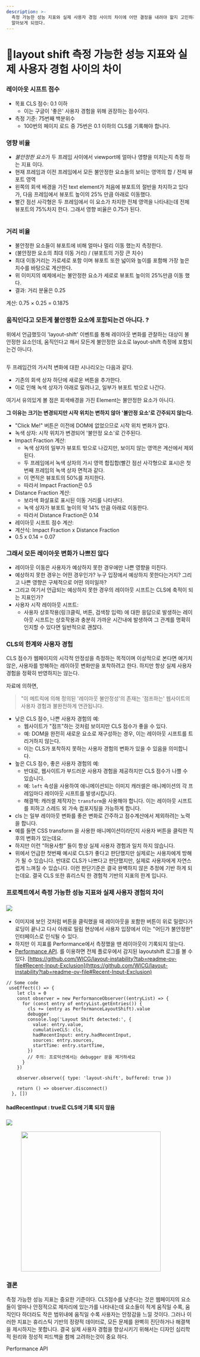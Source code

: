 ```yaml
---
description: >-
  측정 가능한 성능 지표와 실제 사용자 경험 사이의 차이에 어떤 결정을 내려야 할지 고민하게 된 프로젝트 계기로 레이아웃 시프트에 대해 더
  알아보게 되었다.
---
```


# layout shift 측정 가능한 성능 지표와 실제 사용자 경험 사이의 차이

### 레이아웃 시프트 점수

* 목표 CLS 점수: 0.1 이하
  * 이는 구글이 '좋은' 사용자 경험을 위해 권장하는 점수이다.
* 측정 기준: 75번째 백분위수
  * 100번의 페이지 로드 중 75번은 0.1 이하의 CLS를 기록해야 합니다.

### 영향 비율

* _불안정한 요&#xC18C;_&#xAC00; 두 프레임 사이에서 viewport에 얼마나 영향을 미치는지 측정 하는 지표 이다.
* 현재 프레임과 이전 프레임에서 모든 불안정한 요소들의 보이는 영역의 합 / 전체 뷰포트 영역
* 왼쪽의 회색 배경을 가진 text element가 처음에 뷰포트의 절반을 차지하고 있다가, 다음 프레임에서 뷰포트 높이의 25% 만큼 아래로 이동했다.
* 빨간 점선 사각형은 두 프레임에서 이 요소가 차지한 전체 영역을 나타내는데 전체 뷰포트의 75%차지 한다. 그래서 영향 비율은 0.75가 된다.



<figure><img src="../.gitbook/assets/layoutshift (1).png" alt=""><figcaption></figcaption></figure>

### 거리 비율

* 불안정한 요소들이 뷰포트에 비해 얼마나 멀리 이동 했는지 측정한다.
* (불안정한 요소의 최대 이동 거리) / (뷰포트의 가장 큰 치수)
* 최대 이동거리는 가로세로 포함 이며 뷰포트 또한 넓이와 높이를 포함해 가장 높은 치수를 바탕으로 계산한다.
* 위 이미지의 예제에서는 불안정한 요소가 세로로 뷰포트 높이의 25%만큼 이동 했다.
* 결과: 거리 분율은 0.25

계산: 0.75 × 0.25 = 0.1875



### 움직인다고 모든게 불안정한 요소에 포함되는건 아니다. ?



위에서 언급했듯이 'layout-shift' 이벤트를 통해 레이아웃 변화를 관찰하는 대상이 불안정한 요소인데, 움직인다고 해서 모든게 불안정한 요소로 layout-shift 측정에 포함되는건 아니다.



<figure><img src="../.gitbook/assets/layout-shift2.png" alt=""><figcaption></figcaption></figure>





두 프레임간의 가시적 변화에 대한 시나리오는 다음과 같다.

* 기존의 회색 상자 하단에 새로운 버튼을 추가한다.
* 이로 인해 녹색 상자가 아래로 밀려나고, 일부가 뷰포트 밖으로 나간다.

여기서 유의있게 볼 점은 회색배경을 가진 Element는 불안정한 요소가 아니다.

**그 이유는 크기는 변경되지만 시작 위치는 변하지 않아 '불안정 요소'로 간주되지 않는다.**

* "Click Me!" 버튼은 이전에 DOM에 없었으므로 시작 위치 변화가 없다.
* 녹색 상자: 시작 위치가 변경되어 '불안정 요소'로 간주된다.
* Impact Fraction 계산:
  * 녹색 상자의 일부가 뷰포트 밖으로 나갔지만, 보이지 않는 영역은 계산에서 제외된다.
  * 두 프레임에서 녹색 상자의 가시 영역 합집합(빨간 점선 사각형으로 표시)은 첫 번째 프레임의 녹색 상자 면적과 같다.
  * 이 면적은 뷰포트의 50%를 차지한다.
  * 따라서 Impact Fraction은 0.5
* Distance Fraction 계산:
  * 보라색 화살표로 표시된 이동 거리를 나타낸다.
  * 녹색 상자가 뷰포트 높이의 약 14% 만큼 아래로 이동한다.
  * 따라서 Distance Fraction은 0.14&#x20;
* 레이아웃 시프트 점수 계산:
* 계산식: Impact Fraction x Distance Fraction
* 0.5 x 0.14 = 0.07



### 그래서 모든 레이아웃 변화가 나쁘진 않다

* 레이아웃 이동은 사용자가 예상하지 못한 경우에만 나쁜 영향을 미친다.
* 예상하지 못한 경우는 어떤 경우인가? 누구 입장에서 예상하지 못한다는거지? 그리고 나쁜 영향은 구체적으로 어떤 의미일까?
* 그리고 여기서 언급되는 예상하지 못한 경우의 레이아웃 시프트는 CLS에 축적이 되는 지표인가?
* 사용자 시작 레이아웃 시프트:
  * 사용자 상호작용(링크클릭, 버튼, 검색창 입력) 에 대한 응답으로 발생하는 레이아웃 시프트는 상호작용과 충분히 가까운 시간내에 발생하여 그 관계를 명확히 인지할 수 있다면 일반적으로 괜찮다.



### CLS의 한계와 사용자 경험

CLS 점수가 웹페이지의 시각적 안정성을 측정하는 목적이며 이상적으로 본다면 예기치 않은, 사용자를 방해하는 레이아웃 변화만을 포착하려고 한다. 하지만 항상 실제 사용자 경험을 정확히 반영하지는 않는다.

자료에 의하면,

> "이 메트릭에 의해 정의된 '레이아웃 불안정성'의 존재는 '점프하는' 웹사이트의 사용자 경험과 불완전하게 연관됩니다.

* 낮은 CLS 점수, 나쁜 사용자 경험의 예:
  * 웹사이트가 "점프"하는 것처럼 보이지만 CLS 점수가 좋을 수 있다.
  * 예: DOM을 완전히 새로운 요소로 재구성하는 경우, 이는 레이아웃 시프트를 트리거하지 않는다.
  * 이는 CLS가 포착하지 못하는 사용자 경험의 변화가 있을 수 있음을 의미합니다.
* 높은 CLS 점수, 좋은 사용자 경험의 예:
  * 반대로, 웹사이트가 부드러운 사용자 경험을 제공하지만 CLS 점수가 나쁠 수 있습니다.
  * 예: `left` 속성을 사용하여 애니메이션되는 이미지 캐러셀은 애니메이션의 각 프레임마다 레이아웃 시프트를 발생시킵니다.
  * 해결책: 캐러셀 제작자는 `transform`을 사용해야 합니다. 이는 레이아웃 시프트를 피하고 스레드 외 가속 컴포지팅을 가능하게 합니다.
* cls 는 일부 레이아웃 변화를 좋은 변화로 간주하고 점수계산에서 제외하려는 노력을 합니다.
* 예를 들면 CSS transform 을 사용한 애니메이션이라던지 사용자 버튼을 클릭한 직후의 변화가 있는데요.
* 하지만 이런 “허용사항” 들이 항상 실제 사용자 경험과 일치 하지 않습니다.
* 위에서 언급한 첫번째 예시로 CLS가 좋다고 판단했지만 실제로는 사용자에게 방해가 될 수 있습니다. 반대로 CLS가 나쁘다고 판단했지만, 실제로 사용자에게 자연스럽게 느껴질 수 있습니다. 이런 판단기준은 결국 완벽하지 않은 추정에 기반 하게 되는데요. 결국 CLS 또한 휴리스틱 한 경험적 기반의 지표의 한계 입니다.





### 프로젝트에서 측정 가능한 성능 지표와 실제 사용자 경험의 차이&#x20;

### ![](<../.gitbook/assets/layoutshift (4).png>)



* 이미지에 보인 것처럼 버튼을 클릭했을 때 레이아웃을 포함한 버튼이 위로 밀렸다가 로딩이 끝나고 다시  아래로 밀림 현상에서 사용자 입장에서 이는 "어딘가 불안정한" 인터페이스로 인식될 수 있다.
* 하지만 이 지표를 Performance에서 측정했을 땐 레이아웃이 기록되지 않는다.&#x20;
* &#x20;[Performance API](https://developer.mozilla.org/en-US/docs/Web/API/Performance_API). 를 이용하면 전체 플로우에서 감지된 layoutshift 로그를 볼 수 있다. [https://github.com/WICG/layout-instability?tab=readme-ov-file#Recent-Input-Exclusion](https://github.com/WICG/layout-instability?tab=readme-ov-file#Recent-Input-Exclusion)

```tsx
// Some code
 useEffect(() => {
    let cls = 0
    const observer = new PerformanceObserver((entryList) => {
      for (const entry of entryList.getEntries()) {
        cls += (entry as PerformanceLayoutShift).value
        debugger
        console.log('Layout Shift detected:', {
          value: entry.value,
          cumulativeCLS: cls,
          hadRecentInput: entry.hadRecentInput,
          sources: entry.sources,
          startTime: entry.startTime,
        })
        // 주의: 프로덕션에서는 debugger 문을 제거하세요
      }
    })

    observer.observe({ type: 'layout-shift', buffered: true })

    return () => observer.disconnect()
  }, [])
```

#### hadRecentInput : true로 CLS에 기록 되지 않음

### ![](<../.gitbook/assets/hadinput2 (1).png>)

<div align="left"><figure><img src="../.gitbook/assets/hadinput1.png" alt="" width="375"><figcaption></figcaption></figure></div>

###

###

### 결론

측정 가능한 성능 지표는 중요한 기준이다. CLS점수를 낮춘다는 것은 웹페이지의 요소들이 얼마나 안정적으로 제자리에 있는가를 나타내는데 요소들이 적게 움직일 수록, 움직인다 하더라도 작은 범위내에 움직일 수록 사용자는 안정감을 느낄 것이다. 그러나 이러한 지표는 휴리스틱 기반의 정량적 데이터로, 모든 문제를 완벽히 진단하거나 해결책을 제시하지는 못합니다. 결국 실제 사용자 경험을 향상시키기 위해서는 디자인 심리학적 원리와 정성적 피드백을 함께 고려하는것이 중요 하다. &#x20;

Performance API
